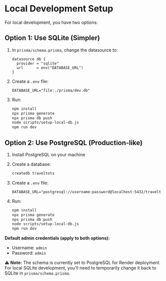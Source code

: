 # Local Development Setup

For local development, you have two options:

## Option 1: Use SQLite (Simpler)

1. In `prisma/schema.prisma`, change the datasource to:
   ```prisma
   datasource db {
     provider = "sqlite"
     url      = env("DATABASE_URL")
   }
   ```

2. Create a `.env` file:
   ```env
   DATABASE_URL="file:./prisma/dev.db"
   ```

3. Run:
   ```bash
   npm install
   npx prisma generate
   npx prisma db push
   node scripts/setup-local-db.js
   npm run dev
   ```

## Option 2: Use PostgreSQL (Production-like)

1. Install PostgreSQL on your machine

2. Create a database:
   ```bash
   createdb traveltots
   ```

3. Create a `.env` file:
   ```env
   DATABASE_URL="postgresql://username:password@localhost:5432/traveltots"
   ```

4. Run:
   ```bash
   npm install
   npx prisma generate
   npx prisma db push
   node scripts/setup-local-db.js
   npm run dev
   ```

**Default admin credentials (apply to both options):**
- Username: `admin`
- Password: `admin`

⚠️ **Note:** The schema is currently set to PostgreSQL for Render deployment. For local SQLite development, you'll need to temporarily change it back to SQLite in `prisma/schema.prisma`.

